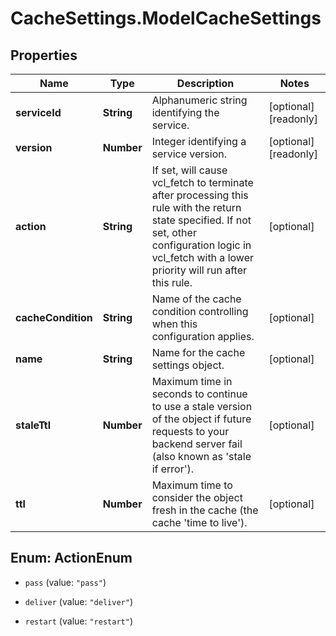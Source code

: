 # CacheSettings.ModelCacheSettings

## Properties

Name | Type | Description | Notes
------------ | ------------- | ------------- | -------------
**serviceId** | **String** | Alphanumeric string identifying the service. | [optional] [readonly] 
**version** | **Number** | Integer identifying a service version. | [optional] [readonly] 
**action** | **String** | If set, will cause vcl_fetch to terminate after processing this rule with the return state specified. If not set, other configuration logic in vcl_fetch with a lower priority will run after this rule.  | [optional] 
**cacheCondition** | **String** | Name of the cache condition controlling when this configuration applies. | [optional] 
**name** | **String** | Name for the cache settings object. | [optional] 
**staleTtl** | **Number** | Maximum time in seconds to continue to use a stale version of the object if future requests to your backend server fail (also known as &#39;stale if error&#39;). | [optional] 
**ttl** | **Number** | Maximum time to consider the object fresh in the cache (the cache &#39;time to live&#39;). | [optional] 



## Enum: ActionEnum


* `pass` (value: `"pass"`)

* `deliver` (value: `"deliver"`)

* `restart` (value: `"restart"`)




